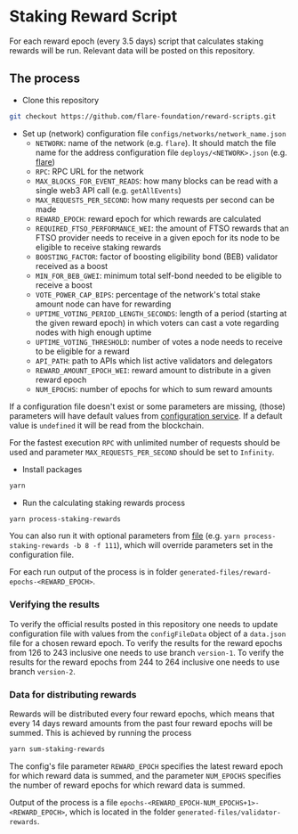 # Staking Reward Script
For each reward epoch (every 3.5 days) script that calculates staking rewards will be run. Relevant data will be posted on this repository.

## The process

- Clone this repository
```bash
git checkout https://github.com/flare-foundation/reward-scripts.git
```
- Set up (network) configuration file `configs/networks/network_name.json`
   - `NETWORK`: name of the network (e.g. `flare`). It should match the file name for the address configuration file `deploys/<NETWORK>.json` (e.g. [flare](deploys/flare.json))
   - `RPC`: RPC URL for the network
   - `MAX_BLOCKS_FOR_EVENT_READS`: how many blocks can be read with a single web3 API call (e.g. `getAllEvents`)
   - `MAX_REQUESTS_PER_SECOND`: how many requests per second can be made
   - `REWARD_EPOCH`: reward epoch for which rewards are calculated
   - `REQUIRED_FTSO_PERFORMANCE_WEI`: the amount of FTSO rewards that an FTSO provider needs to receive in a given epoch for its node to be eligible to receive staking rewards
   - `BOOSTING_FACTOR`: factor of boosting eligibility bond (BEB) validator received as a boost
   - `MIN_FOR_BEB_GWEI`: minimum total self-bond needed to be eligible to receive a boost
   - `VOTE_POWER_CAP_BIPS`: percentage of the network's total stake amount node can have for rewarding
   - `UPTIME_VOTING_PERIOD_LENGTH_SECONDS`: length of a period (starting at the given reward epoch) in which voters can cast a vote regarding nodes with high enough uptime
   - `UPTIME_VOTING_THRESHOLD`: number of votes a node needs to receive to be eligible for a reward
   - `API_PATH`: path to APIs which list active validators and delegators
   - `REWARD_AMOUNT_EPOCH_WEI`: reward amount to distribute in a given reward epoch
   - `NUM_EPOCHS`: number of epochs for which to sum reward amounts


If a configuration file doesn't exist or some parameters are missing, (those) parameters will have default values from [configuration service](./src/services/ConfigurationService.ts). If a default value is `undefined` it will be read from the blockchain.

For the fastest execution `RPC` with unlimited number of requests should be used and parameter `MAX_REQUESTS_PER_SECOND` should be set to `Infinity`.

- Install packages
```bash
yarn
````
- Run the calculating staking rewards process
```bash
yarn process-staking-rewards
```
You can also run it with optional parameters from [file](./src/processProviders.ts) (e.g. `yarn process-staking-rewards -b 8 -f 111`), which will override parameters set in the configuration file.

For each run output of the process is in folder `generated-files/reward-epochs-<REWARD_EPOCH>`.

### Verifying the results
To verify the official results posted in this repository one needs to update configuration file with values from the `configFileData` object of a `data.json` file for a chosen reward epoch.
To verify the results for the reward epochs from 126 to 243 inclusive one needs to use branch `version-1`.
To verify the results for the reward epochs from 244 to 264 inclusive one needs to use branch `version-2`.

### Data for distributing rewards
Rewards will be distributed every four reward epochs, which means that every 14 days reward amounts from the past four reward epochs will be summed. This is achieved by running the process
```bash
yarn sum-staking-rewards
```
The config's file parameter `REWARD_EPOCH` specifies the latest reward epoch for which reward data is summed, and the parameter `NUM_EPOCHS` specifies the number of reward epochs for which reward data is summed.

Output of the process is a file `epochs-<REWARD_EPOCH-NUM_EPOCHS+1>-<REWARD_EPOCH>`, which is located in the folder `generated-files/validator-rewards`.